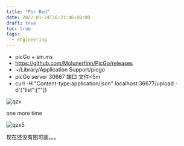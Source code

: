 ```yaml
---
title: "Pic Bed"
date: 2022-01-24T16:23:46+08:00
draft: true
toc: true
tags: 
  - engineering
---
```


- picGo + sm.ms
- https://github.com/Molunerfinn/PicGo/releases
- ~/Library/Application Support/picgo
- picGo server 30667 端口 文件<5m
- curl -H "Content-type:application/json" localhost:36677/upload -d'{"list":[""]} 

![qzx](https://s2.loli.net/2022/01/24/rTJUcKSd7yqPuOX.png)

one more time

![qzx5](https://s2.loli.net/2022/01/24/Q7jdMqIGHfyzSEv.png)



现在还没有图可画。。。
